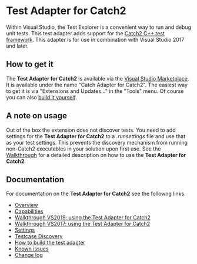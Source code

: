 # Test Adapter for Catch2

Within Visual Studio, the Test Explorer is a convenient way to run and debug unit tests. This test adapter adds support for the [Catch2 C++ test framework](https://github.com/catchorg/Catch2). This adapter is for use in combination with Visual Studio 2017 and later.

## How to get it

The **Test Adapter for Catch2** is available via the [Visual Studio Marketplace](https://marketplace.visualstudio.com/items?itemName=JohnnyHendriks.ext01). It is available under the name "Catch Adapter for Catch2". The easiest way to get it is via "Extensions and Updates..." in the "Tools" menu. Of course you can also [build it yourself](Docs/Build.md).

## A note on usage

 Out of the box the extension does not discover tests. You need to add settings for the **Test Adapter for Catch2** to a _.runsettings_ file and use that as your test settings. This prevents the discovery mechanism from running non-Catch2 executables in your solution upon first use. See the [Walkthrough](Docs/Walkthrough-vs2019.md) for a detailed description on how to use the **Test Adapter for Catch2**.

## Documentation

For documentation on the **Test Adapter for Catch2** see the followng links.

- [Overview](Docs/Readme.md)
- [Capabilities](Docs/Capabilities.md)
- [Walkthrough VS2019: using the Test Adapter for Catch2](Docs/Walkthrough-vs2019.md)
- [Walkthrough VS2017: using the Test Adapter for Catch2](Docs/Walkthrough-vs2017.md)
- [Settings](Docs/Settings.md)
- [Testcase Discovery](Docs/Discovery.md)
- [How to build the test adapter](Docs/Build.md)
- [Known issues](Docs/Known-issues.md)
- [Change log](Docs/CHANGELOG.md)
